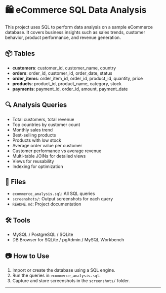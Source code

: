 
# 🛍️ eCommerce SQL Data Analysis

This project uses SQL to perform data analysis on a sample eCommerce database. It covers business insights such as sales trends, customer behavior, product performance, and revenue generation.

## 📦 Tables

- **customers**: customer_id, customer_name, country
- **orders**: order_id, customer_id, order_date, status
- **order_items**: order_item_id, order_id, product_id, quantity, price
- **products**: product_id, product_name, category, stock
- **payments**: payment_id, order_id, amount, payment_date

## 🔍 Analysis Queries

- Total customers, total revenue
- Top countries by customer count
- Monthly sales trend
- Best-selling products
- Products with low stock
- Average order value per customer
- Customer performance vs average revenue
- Multi-table JOINs for detailed views
- Views for reusability
- Indexing for optimization

## 📁 Files

- `ecommerce_analysis.sql`: All SQL queries
- `screenshots/`: Output screenshots for each query
- `README.md`: Project documentation

## 🛠️ Tools

- MySQL / PostgreSQL / SQLite
- DB Browser for SQLite / pgAdmin / MySQL Workbench

## 📷 How to Use

1. Import or create the database using a SQL engine.
2. Run the queries in `ecommerce_analysis.sql`.
3. Capture and store screenshots in the `screenshots/` folder.

---

